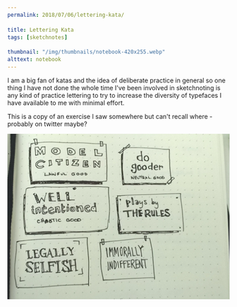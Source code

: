 ```yaml
---
permalink: 2018/07/06/lettering-kata/

title: Lettering Kata
tags: [sketchnotes]

thumbnail: "/img/thumbnails/notebook-420x255.webp"
alttext: notebook
---
```


I am a big fan of katas and the idea of deliberate practice in general so
one thing I have not done the whole time I've been involved in sketchnoting
is any kind of practice lettering to try to increase the diversity of typefaces I have available to me with minimal effort.

This is a copy of an exercise I saw somewhere but can't recall where - probably
on twitter maybe?

<img src="/img/posts/lettering-kata/lettering-kata.webp" alt="lettering kata" class="u-max-full-width" />
